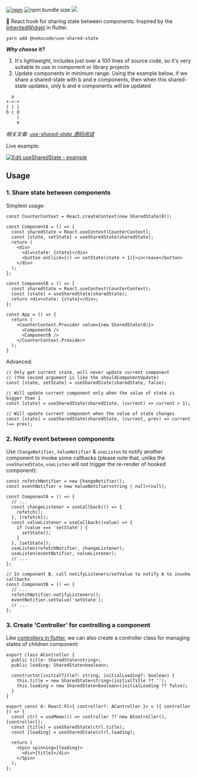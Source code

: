 [![npm](https://img.shields.io/npm/v/@nekocode/use-shared-state)](https://www.npmjs.com/package/@nekocode/use-shared-state) ![npm bundle size](https://img.shields.io/bundlephobia/minzip/@nekocode/use-shared-state) [![](https://api.travis-ci.com/nekocode/use-shared-state.svg?branch=master)](https://travis-ci.com/nekocode/use-shared-state)

:octopus: React hook for sharing state between components. Inspired by the [InheritedWidget](https://api.flutter.dev/flutter/widgets/InheritedWidget-class.html) in flutter.

`yarn add @nekocode/use-shared-state`

***Why choose it?***

1. It's lightweight, includes just over a 100 lines of source code, so it's very suitable to use in component or library projects
2. Update components in minimum range. Using the example below, if we share a shared-state with b and e components, then when this shared-state updates, only b and e components will be updated
```
  a
+-+-+
| | |
b c d
    |
    e
```

*相关文章: [use-shared-state 源码阅读](https://github.com/acfasj/blog/issues/3)*

Live example:

[![Edit useSharedState - example](https://codesandbox.io/static/img/play-codesandbox.svg)](https://codesandbox.io/s/mystifying-cray-x2gcp?fontsize=14&hidenavigation=1&theme=dark)

## Usage

### 1. Share state between components

Simplest usage:

```tsx
const CounterContext = React.createContext(new SharedState(0));

const ComponentA = () => {
  const sharedState = React.useContext(CounterContext);
  const [state, setState] = useSharedState(sharedState);
  return (
    <div>
      <div>state: {state}</div>
      <button onClick={() => setState(state + 1)}>increase</button>
    </div>
  );
};

const ComponentB = () => {
  const sharedState = React.useContext(CounterContext);
  const [state] = useSharedState(sharedState);
  return <div>state: {state}</div>;
};

const App = () => {
  return (
    <CounterContext.Provider value={new SharedState(0)}>
      <ComponentA />
      <ComponentB />
    </CounterContext.Provider>
  );
}
```

Advanced:

```tsx
// Only get current state, will never update current component
// (the second argument is like the shouldComponentUpdate)
const [state, setState] = useSharedState(sharedState, false);

// Will update current component only when the value of state is bigger than 1
const [state] = useSharedState(sharedState, (current) => current > 1);

// Will update current component when the value of state changes
const [state] = useSharedState(sharedState, (current, prev) => current !== prev);
```

### 2. Notify event between components

Use `ChangeNotifier`, `ValueNotifier` & `useListen` to notify another component to invoke some callbacks (please note that, unlike the `useSharedState`, `useListen` will not trigger the re-render of hooked component):

```tsx
const refetchNotifier = new ChangeNotifier();
const eventNotifier = new ValueNotifier<string | null>(null);

const ComponentA = () => {
  // ...
  const changeListener = useCallback(() => {
    refetch();
  }, [refetch]);
  const valueListener = useCallback((value) => {
    if (value === 'setState') {
      setState();
    }
  }, [setState]);
  useListen(refetchNotifier, changeListener);
  useListen(eventNotifier, valueListener);
  // ...
};

// In component B, call notifyListeners/setValue to notify A to invoke callbacks
const ComponentB = () => {
  // ...
  refetchNotifier.notifyListeners();
  eventNotifier.setValue('setState');
  // ...
};
```

### 3. Create 'Controller' for controlling a component

Like [controllers in flutter](https://stackoverflow.com/a/53668245), we can also create a controller class for managing states of children component:

```tsx
export class AController {
  public title: SharedState<string>;
  public loading: SharedState<boolean>;

  constructor(initialTitle?: string, initialLoading?: boolean) {
    this.title = new SharedState<string>(initialTitle ?? '');
    this.loading = new SharedState<boolean>(initialLoading ?? false);
  }
}

export const A: React.FC<{ controller?: AController }> = ({ controller }) => {
  const ctrl = useMemo(() => controller ?? new AController(), [controller]);
  const [title] = useSharedState(ctrl.title);
  const [loading] = useSharedState(ctrl.loading);

  return (
    <Spin spinning={loading}>
      <div>{title}</div>
    </Spin>
  );
};
```
